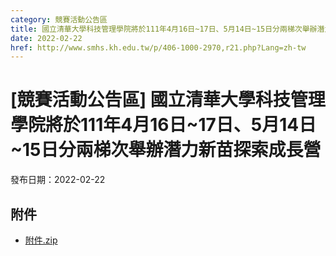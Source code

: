 ```yaml
---
category: 競賽活動公告區
title: 國立清華大學科技管理學院將於111年4月16日~17日、5月14日~15日分兩梯次舉辦潛力新苗探索成長營
date: 2022-02-22
href: http://www.smhs.kh.edu.tw/p/406-1000-2970,r21.php?Lang=zh-tw
---
```


# [競賽活動公告區] 國立清華大學科技管理學院將於111年4月16日~17日、5月14日~15日分兩梯次舉辦潛力新苗探索成長營

發布日期：2022-02-22

<div><div></div><div></div></div>

## 附件

- [附件.zip](https://www.smhs.kh.edu.tw/app/index.php?Action=downloadfile&file=WVhSMFlXTm9Mell3TDNCMFlWOHlOekEwWHpjMU5UWTROVGxmTURJM01qVXVlbWx3&fname=DGGGROTSYWQO41XX50LKSWHGRK30OOLKDGUWTSKK4125MLVWKPROVTPOUSSSPKPO)
